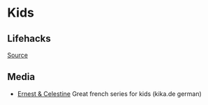 # Kids

## Lifehacks

[Source](https://twitter.com/frauhackenpiep/status/1363560588446752768?s=21)

## Media

- [Ernest & Celestine](https://www.fernsehserien.de/ernest-and-celestine) Great french series for kids (kika.de german)